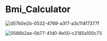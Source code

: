 # Bmi_Calculator
![d57b0e2b-0532-4769-a3f7-a3c114f7377f](https://user-images.githubusercontent.com/81499541/169868273-a9b34db9-14a8-4249-83c2-9030c0d02917.jpg)


![0566b2ae-0b77-41d0-8e50-c2185a100c73](https://user-images.githubusercontent.com/81499541/169868266-4b445e86-776a-4d9f-848c-7e372aa76b0d.jpg)
